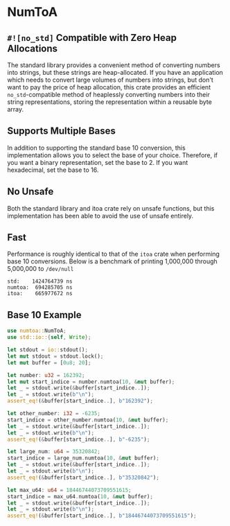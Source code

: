 # NumToA

## `#![no_std]` Compatible with Zero Heap Allocations

The standard library provides a convenient method of converting numbers into strings, but these strings are
heap-allocated. If you have an application which needs to convert large volumes of numbers into strings, but don't
want to pay the price of heap allocation, this crate provides an efficient `no_std`-compatible method of heaplessly converting numbers
into their string representations, storing the representation within a reusable byte array.

## Supports Multiple Bases

In addition to supporting the standard base 10 conversion, this implementation allows you to select the base of
your choice. Therefore, if you want a binary representation, set the base to 2. If you want hexadecimal, set the
base to 16.

## No Unsafe

Both the standard library and itoa crate rely on unsafe functions, but this implementation has been able to avoid
the use of unsafe entirely.

## Fast

Performance is roughly identical to that of the `itoa` crate when performing base 10 conversions. Below is a benchmark
of printing 1,000,000 through 5,000,000 to `/dev/null`

```
std:    1424764739 ns
numtoa:  694285705 ns
itoa:    665977672 ns
```

## Base 10 Example

```rust
use numtoa::NumToA;
use std::io::{self, Write};

let stdout = io::stdout();
let mut stdout = stdout.lock();
let mut buffer = [0u8; 20];

let number: u32 = 162392;
let mut start_indice = number.numtoa(10, &mut buffer);
let _ = stdout.write(&buffer[start_indice..]);
let _ = stdout.write(b"\n");
assert_eq!(&buffer[start_indice..], b"162392");

let other_number: i32 = -6235;
start_indice = other_number.numtoa(10, &mut buffer);
let _ = stdout.write(&buffer[start_indice..]);
let _ = stdout.write(b"\n");
assert_eq!(&buffer[start_indice..], b"-6235");

let large_num: u64 = 35320842;
start_indice = large_num.numtoa(10, &mut buffer);
let _ = stdout.write(&buffer[start_indice..]);
let _ = stdout.write(b"\n");
assert_eq!(&buffer[start_indice..], b"35320842");

let max_u64: u64 = 18446744073709551615;
start_indice = max_u64.numtoa(10, &mut buffer);
let _ = stdout.write(&buffer[start_indice..]);
let _ = stdout.write(b"\n");
assert_eq!(&buffer[start_indice..], b"18446744073709551615");
```
